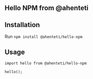 ## Hello NPM from @ahenteti

## Installation

Run `npm install @ahenteti/hello-npm`

## Usage

```
import hello from @ahenteti/hello-npm

hello();
```
